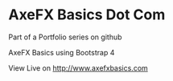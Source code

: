 # AxeFX Basics Dot Com
Part of a Portfolio series on github

AxeFX Basics using Bootstrap 4

View Live on http://www.axefxbasics.com
